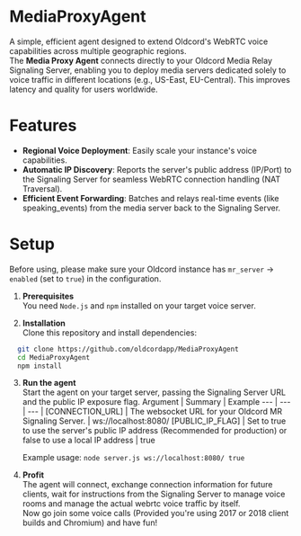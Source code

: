 # MediaProxyAgent
A simple, efficient agent designed to extend Oldcord's WebRTC voice capabilities across multiple geographic regions. <br>
The **Media Proxy Agent** connects directly to your Oldcord Media Relay Signaling Server, enabling you to deploy media servers dedicated solely to voice traffic in different locations (e.g., US-East, EU-Central). This improves latency and quality for users worldwide. <br>

# Features
  - **Regional Voice Deployment**: Easily scale your instance's voice capabilities.
  - **Automatic IP Discovery**: Reports the server's public address (IP/Port) to the Signaling Server for seamless WebRTC connection handling (NAT Traversal).
  - **Efficient Event Forwarding**: Batches and relays real-time events (like speaking_events) from the media server back to the Signaling Server.

# Setup
Before using, please make sure your Oldcord instance has `mr_server` -> `enabled` (set to `true`) in the configuration.

1. **Prerequisites** <br>
     You need `Node.js` and `npm` installed on your target voice server.

3. **Installation** <br>
  Clone this repository and install dependencies:
  ```bash
    git clone https://github.com/oldcordapp/MediaProxyAgent
    cd MediaProxyAgent
    npm install
  ```

3. **Run the agent** <br>
    Start the agent on your target server, passing the Signaling Server URL and the public IP exposure flag.
    Argument | Summary | Example
    --- | --- | --- |
    [CONNECTION_URL] | The websocket URL for your Oldcord MR Signaling Server. | ws://localhost:8080/
    [PUBLIC_IP_FLAG] | Set to true to use the server's public IP address (Recommended for production) or false to use a local IP address | true
    
    Example usage: `node server.js ws://localhost:8080/ true`

4. **Profit** <br>
    The agent will connect, exchange connection information for future clients, wait for instructions from the Signaling Server to manage voice rooms and manage the actual webrtc voice traffic by itself. <br>
    Now go join some voice calls (Provided you're using 2017 or 2018 client builds and Chromium) and have fun!
